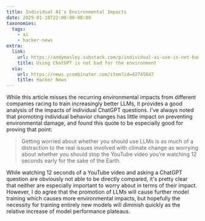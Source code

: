 ```yaml
---
title: Individual AI's Environmental Impacts
date: 2025-01-18T22:00:00-08:00
taxonomies:
  tags:
    - ai
    - hacker-news
extra:
  link:
    url: https://andymasley.substack.com/p/individual-ai-use-is-not-bad-for
    title: Using ChatGPT is not bad for the environment
  via:
    url: https://news.ycombinator.com/item?id=42745847
    title: Hacker News
---
```


While this article misses the recurring environmental impacts from different companies racing to train increasingly better LLMs, it provides a good analysis of the impacts of individual ChatGPT questions. I've always noted that promoting individual behavior changes has little impact on preventing environmental damage, and found this quote to be especially good for proving that point:
> Getting worried about whether you should use LLMs is as much of a distraction to the real issues involved with climate change as worrying about whether you should stop the YouTube video you’re watching 12 seconds early for the sake of the Earth.

While watching 12 seconds of a YouTube video and asking a ChatGPT question are obviously not able to be directly compared, it's pretty clear that neither are especially important to worry about in terms of their impact. However, I do agree that the promotion of LLMs will cause further model training which causes more environmental impacts, but hopefully the necessity for training entirely new models will diminish quickly as the relative increase of model performance plateaus.
